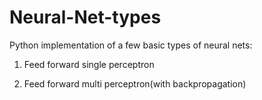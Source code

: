 # Neural-Net-types
Python implementation of a few basic types of neural nets:

1. Feed forward single perceptron

2. Feed forward multi perceptron(with backpropagation)
